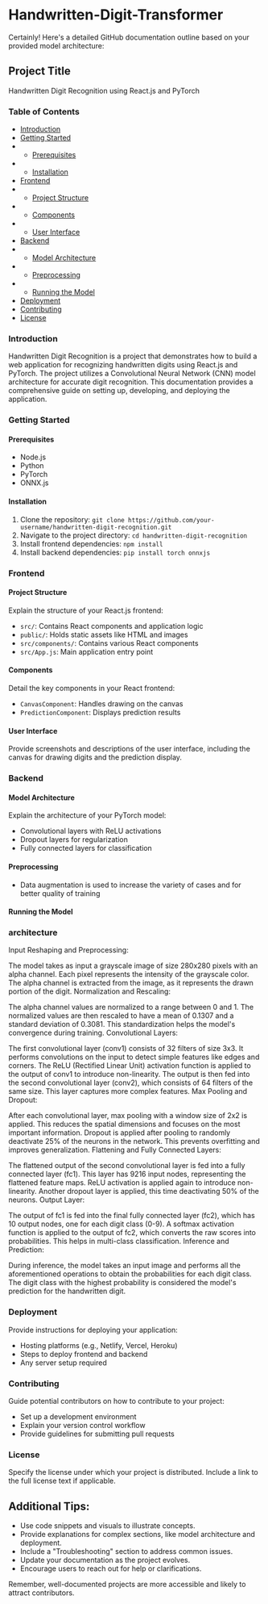 # Handwritten-Digit-Transformer
Certainly! Here's a detailed GitHub documentation outline based on your provided model architecture:

## Project Title

Handwritten Digit Recognition using React.js and PyTorch

### Table of Contents

- [Introduction](#introduction)
- [Getting Started](#getting-started)
- - [Prerequisites](#prerequisites)
- - [Installation](#installation)
- [Frontend](#frontend)
- - [Project Structure](#project-structure)
- - [Components](#components)
- - [User Interface](#user-interface)
- [Backend](#backend)
- - [Model Architecture](#model-architecture)
- - [Preprocessing](#preprocessing)
- - [Running the Model](#running-the-model)
- [Deployment](#deployment)
- [Contributing](#contributing)
- [License](#license)

### Introduction

Handwritten Digit Recognition is a project that demonstrates how to build a web application for recognizing handwritten digits using React.js and PyTorch. The project utilizes a Convolutional Neural Network (CNN) model architecture for accurate digit recognition. This documentation provides a comprehensive guide on setting up, developing, and deploying the application.

### Getting Started

#### Prerequisites

- Node.js
- Python
- PyTorch
- ONNX.js

#### Installation

1. Clone the repository: `git clone https://github.com/your-username/handwritten-digit-recognition.git`
2. Navigate to the project directory: `cd handwritten-digit-recognition`
3. Install frontend dependencies: `npm install`
4. Install backend dependencies: `pip install torch onnxjs`

### Frontend

#### Project Structure

Explain the structure of your React.js frontend:

- `src/`: Contains React components and application logic
- `public/`: Holds static assets like HTML and images
- `src/components/`: Contains various React components
- `src/App.js`: Main application entry point

#### Components

Detail the key components in your React frontend:

- `CanvasComponent`: Handles drawing on the canvas
- `PredictionComponent`: Displays prediction results

#### User Interface

Provide screenshots and descriptions of the user interface, including the canvas for drawing digits and the prediction display.

### Backend

#### Model Architecture

Explain the architecture of your PyTorch model:

- Convolutional layers with ReLU activations
- Dropout layers for regularization
- Fully connected layers for classification

#### Preprocessing

- Data augmentation is used to increase the variety of cases and for better quality of training
  
#### Running the Model



### architecture 
Input Reshaping and Preprocessing:

The model takes as input a grayscale image of size 280x280 pixels with an alpha channel. Each pixel represents the intensity of the grayscale color.
The alpha channel is extracted from the image, as it represents the drawn portion of the digit.
Normalization and Rescaling:

The alpha channel values are normalized to a range between 0 and 1.
The normalized values are then rescaled to have a mean of 0.1307 and a standard deviation of 0.3081. This standardization helps the model's convergence during training.
Convolutional Layers:

The first convolutional layer (conv1) consists of 32 filters of size 3x3. It performs convolutions on the input to detect simple features like edges and corners.
The ReLU (Rectified Linear Unit) activation function is applied to the output of conv1 to introduce non-linearity.
The output is then fed into the second convolutional layer (conv2), which consists of 64 filters of the same size. This layer captures more complex features.
Max Pooling and Dropout:

After each convolutional layer, max pooling with a window size of 2x2 is applied. This reduces the spatial dimensions and focuses on the most important information.
Dropout is applied after pooling to randomly deactivate 25% of the neurons in the network. This prevents overfitting and improves generalization.
Flattening and Fully Connected Layers:

The flattened output of the second convolutional layer is fed into a fully connected layer (fc1). This layer has 9216 input nodes, representing the flattened feature maps.
ReLU activation is applied again to introduce non-linearity.
Another dropout layer is applied, this time deactivating 50% of the neurons.
Output Layer:

The output of fc1 is fed into the final fully connected layer (fc2), which has 10 output nodes, one for each digit class (0-9).
A softmax activation function is applied to the output of fc2, which converts the raw scores into probabilities. This helps in multi-class classification.
Inference and Prediction:

During inference, the model takes an input image and performs all the aforementioned operations to obtain the probabilities for each digit class.
The digit class with the highest probability is considered the model's prediction for the handwritten digit.

### Deployment

Provide instructions for deploying your application:

- Hosting platforms (e.g., Netlify, Vercel, Heroku)
- Steps to deploy frontend and backend
- Any server setup required

### Contributing

Guide potential contributors on how to contribute to your project:

- Set up a development environment
- Explain your version control workflow
- Provide guidelines for submitting pull requests

### License

Specify the license under which your project is distributed. Include a link to the full license text if applicable.

## Additional Tips:

- Use code snippets and visuals to illustrate concepts.
- Provide explanations for complex sections, like model architecture and deployment.
- Include a "Troubleshooting" section to address common issues.
- Update your documentation as the project evolves.
- Encourage users to reach out for help or clarifications.

Remember, well-documented projects are more accessible and likely to attract contributors.
